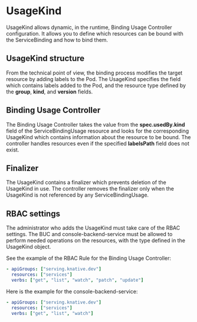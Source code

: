 # UsageKind

UsageKind allows dynamic, in the runtime, Binding Usage Controller configuration. It allows you to define which resources can be bound with the ServiceBinding and how to bind them.

## UsageKind structure

From the technical point of view, the binding process modifies the target resource by adding labels to the Pod. The UsageKind specifies the field which contains labels added to the Pod, and the resource type defined by the **group**, **kind**, and **version** fields.

## Binding Usage Controller

The Binding Usage Controller takes the value from the **spec.usedBy.kind** field of the ServiceBindingUsage resource and looks for the corresponding UsageKind which contains information about the resource to be bound. The controller handles resources even if the specified **labelsPath** field does not exist.

## Finalizer

The UsageKind contains a finalizer which prevents deletion of the UsageKind in use. The controller removes the finalizer only when the UsageKind is not referenced by any ServiceBindingUsage.

## RBAC settings

The administrator who adds the UsageKind must take care of the RBAC settings. The BUC and console-backend-service must be allowed to perform needed operations on the resources, with the type defined in the UsageKind object.

See the example of the RBAC Rule for the Binding Usage Controller:

```yaml
- apiGroups: ["serving.knative.dev"]
  resources: ["services"]
  verbs: ["get", "list", "watch", "patch", "update"]
```

Here is the example for the console-backend-service:

```yaml
- apiGroups: ["serving.knative.dev"]
  resources: ["services"]
  verbs: ["get", "list", "watch"]
```